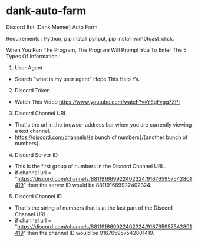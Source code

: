 # dank-auto-farm
Discord Bot (Dank Memer) Auto Farm

Requirements : 
  Python,
  pip install pynput,
  pip install win10toast_click.
  

When You Run The Program, The Program Will Prompt You To Enter The 5 Types Of Information :
1. User Agent
 - Search "what is my user agent" Hope This Help Ya.
2. Discord Token
 - Watch This Video https://www.youtube.com/watch?v=YEgFvgg7ZPI 
3. Discord Channel URL
 - That's the url in the browser address bar when you are currently viewing a text channel.
 - https://discord.com/channels/{a bunch of numbers}/{another bunch of numbers}.
4. Discord Server ID
 - This is the first group of numbers in the Discord Channel URL.
 - if channel url = "https://discord.com/channels/881191669922402324/916765957542801419" then the server ID would be 881191669922402324.
5. Discord Channel ID
 - That's the string of numbers that is at the last part of the Discord Channel URL.
 - if channel url = "https://discord.com/channels/881191669922402324/916765957542801419" then the channel ID would be 916765957542801419.
